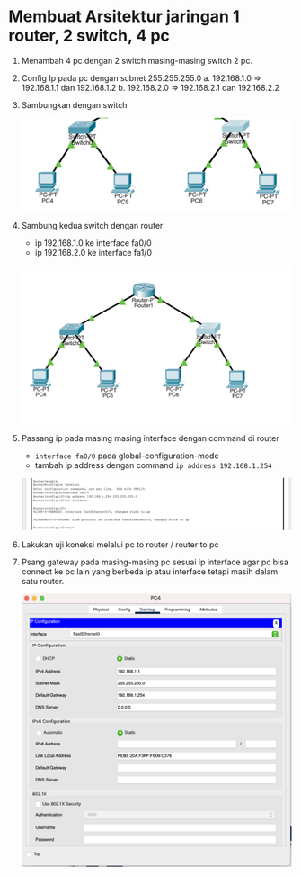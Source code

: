 # Membuat Arsitektur jaringan 1 router, 2 switch, 4 pc

1. Menambah 4 pc dengan 2 switch masing-masing switch 2 pc.
2. Config Ip pada pc dengan subnet 255.255.255.0
    a. 192.168.1.0 => 192.168.1.1 dan 192.168.1.2
    b. 192.168.2.0 => 192.168.2.1 dan 192.168.2.2
3. Sambungkan dengan switch

    ![This is an alt text.](/connect-pc-switch.png "connect-pc-switch")

4. Sambung kedua switch dengan router 
    - ip 192.168.1.0 ke interface fa0/0
    - ip 192.168.2.0 ke interface fa1/0

    ![This is an alt text.](/connect-switch-router.png "connect-switch-router")

5. Passang ip pada masing masing interface dengan command di router
    - ```interface fa0/0``` pada global-configuration-mode 
    - tambah ip address dengan command ```ip address 192.168.1.254```

    ![This is an alt text.](/tambah-ip-interface.png "tambah-ip-interface")

6. Lakukan uji koneksi melalui pc to router / router to pc
7. Psang gateway pada masing-masing pc sesuai ip interface agar pc bisa connect ke pc lain yang berbeda ip atau interface tetapi masih dalam satu router.

    ![This is an alt text.](/pasang-gateway.png "pasang-gateway")